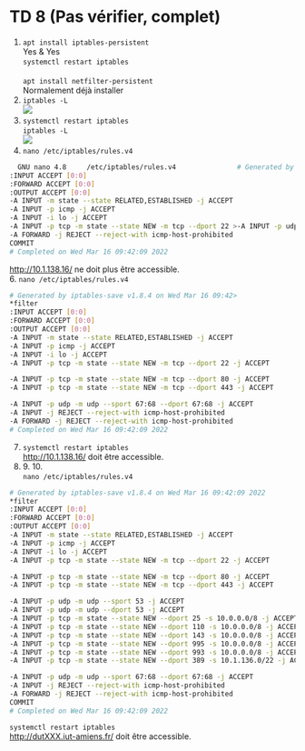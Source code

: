 # TD 8 (Pas vérifier, complet)  
  
1. `apt install iptables-persistent`  
Yes & Yes  
`systemctl restart iptables`  
​  
`apt install netfilter-persistent`  
Normalement déjà installer  
2.  `iptables -L`  
![](https://cdn.discordapp.com/attachments/953586838940053584/953589661564022794/unknown.png)  
5. `systemctl restart iptables`  
`iptables -L`  
![](https://cdn.discordapp.com/attachments/953586838940053584/953591394876940298/unknown.png)  
4. `nano /etc/iptables/rules.v4`  
```bash
  GNU nano 4.8     /etc/iptables/rules.v4               # Generated by iptables-save v1.8.4 on Wed Mar 16 09:42>*filter
:INPUT ACCEPT [0:0]
:FORWARD ACCEPT [0:0]
:OUTPUT ACCEPT [0:0]
-A INPUT -m state --state RELATED,ESTABLISHED -j ACCEPT
-A INPUT -p icmp -j ACCEPT
-A INPUT -i lo -j ACCEPT
-A INPUT -p tcp -m state --state NEW -m tcp --dport 22 >-A INPUT -p udp -m udp --sport 67:68 --dport 67:68 -j A>-A INPUT -j REJECT --reject-with icmp-host-prohibited
-A FORWARD -j REJECT --reject-with icmp-host-prohibited
COMMIT
# Completed on Wed Mar 16 09:42:09 2022
```  
http://10.1.138.16/ ne doit plus être accessible.  
6. `nano /etc/iptables/rules.v4`  
```bash
# Generated by iptables-save v1.8.4 on Wed Mar 16 09:42>
*filter
:INPUT ACCEPT [0:0]
:FORWARD ACCEPT [0:0]
:OUTPUT ACCEPT [0:0]
-A INPUT -m state --state RELATED,ESTABLISHED -j ACCEPT
-A INPUT -p icmp -j ACCEPT
-A INPUT -i lo -j ACCEPT
-A INPUT -p tcp -m state --state NEW -m tcp --dport 22 -j ACCEPT

-A INPUT -p tcp -m state --state NEW -m tcp --dport 80 -j ACCEPT
-A INPUT -p tcp -m state --state NEW -m tcp --dport 443 -j ACCEPT

-A INPUT -p udp -m udp --sport 67:68 --dport 67:68 -j ACCEPT
-A INPUT -j REJECT --reject-with icmp-host-prohibited
-A FORWARD -j REJECT --reject-with icmp-host-prohibited
# Completed on Wed Mar 16 09:42:09 2022
```  
7. `systemctl restart iptables`  
http://10.1.138.16/ doit être accessible.  
8. 9.​ 10.​  
`nano /etc/iptables/rules.v4`  
```bash
# Generated by iptables-save v1.8.4 on Wed Mar 16 09:42:09 2022
*filter
:INPUT ACCEPT [0:0]
:FORWARD ACCEPT [0:0]
:OUTPUT ACCEPT [0:0]
-A INPUT -m state --state RELATED,ESTABLISHED -j ACCEPT
-A INPUT -p icmp -j ACCEPT
-A INPUT -i lo -j ACCEPT
-A INPUT -p tcp -m state --state NEW -m tcp --dport 22 -j ACCEPT

-A INPUT -p tcp -m state --state NEW -m tcp --dport 80 -j ACCEPT
-A INPUT -p tcp -m state --state NEW -m tcp --dport 443 -j ACCEPT

-A INPUT -p udp -m udp --sport 53 -j ACCEPT
-A INPUT -p udp -m udp --dport 53 -j ACCEPT
-A INPUT -p tcp -m state --state NEW --dport 25 -s 10.0.0.0/8 -j ACCEPT
-A INPUT -p tcp -m state --state NEW --dport 110 -s 10.0.0.0/8 -j ACCEPT
-A INPUT -p tcp -m state --state NEW --dport 143 -s 10.0.0.0/8 -j ACCEPT
-A INPUT -p tcp -m state --state NEW --dport 995 -s 10.0.0.0/8 -j ACCEPT
-A INPUT -p tcp -m state --state NEW --dport 993 -s 10.0.0.0/8 -j ACCEPT
-A INPUT -p tcp -m state --state NEW --dport 389 -s 10.1.136.0/22 -j ACCEPT

-A INPUT -p udp -m udp --sport 67:68 --dport 67:68 -j ACCEPT
-A INPUT -j REJECT --reject-with icmp-host-prohibited
-A FORWARD -j REJECT --reject-with icmp-host-prohibited
COMMIT
# Completed on Wed Mar 16 09:42:09 2022
```  
`systemctl restart iptables`  
http://dutXXX.iut-amiens.fr/ doit être accessible.  
